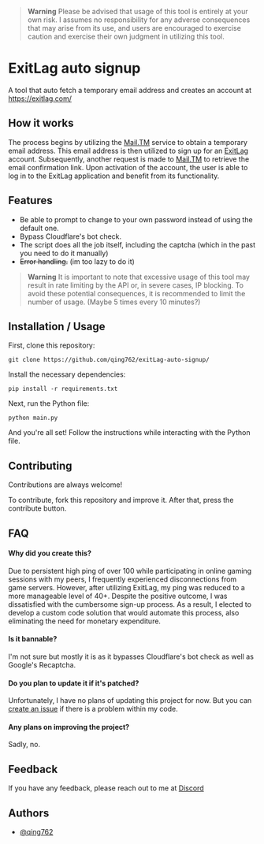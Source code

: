 > **Warning**
> Please be advised that usage of this tool is entirely at your own risk. I assumes no responsibility for any adverse consequences that may arise from its use, and users are encouraged to exercise caution and exercise their own judgment in utilizing this tool.

# ExitLag auto signup

A tool that auto fetch a temporary email address and creates an account at https://exitlag.com/

## How it works

The process begins by utilizing the [Mail.TM](https://mail.tm/) service to obtain a temporary email address. This email address is then utilized to sign up for an [ExitLag](https://exitlag.com) account. Subsequently, another request is made to [Mail.TM](https://mail.tm/) to retrieve the email confirmation link. Upon activation of the account, the user is able to log in to the ExitLag application and benefit from its functionality.


## Features

- Be able to prompt to change to your own password instead of using the default one.
- Bypass Cloudflare's bot check.
- The script does all the job itself, including the captcha (which in the past you need to do it manually)
- ~~Error handling.~~ (im too lazy to do it)

> **Warning**
> It is important to note that excessive usage of this tool may result in rate limiting by the API or, in severe cases, IP blocking. To avoid these potential consequences, it is recommended to limit the number of usage. (Maybe 5 times every 10 minutes?)
## Installation / Usage

First, clone this repository:
```shell
git clone https://github.com/qing762/exitLag-auto-signup/
```
Install the necessary dependencies:
```shell
pip install -r requirements.txt
```

Next, run the Python file:
```shell
python main.py
```

And you're all set! Follow the instructions while interacting with the Python file.
    
## Contributing

Contributions are always welcome!

To contribute, fork this repository and improve it. After that, press the contribute button.
## FAQ
#### Why did you create this?

Due to persistent high ping of over 100 while participating in online gaming sessions with my peers, I frequently experienced disconnections from game servers. However, after utilizing ExitLag, my ping was reduced to a more manageable level of 40+. Despite the positive outcome, I was dissatisfied with the cumbersome sign-up process. As a result, I elected to develop a custom code solution that would automate this process, also eliminating the need for monetary expenditure.

#### Is it bannable?

I'm not sure but mostly it is as it bypasses Cloudflare's bot check as well as Google's Recaptcha.


#### Do you plan to update it if it's patched?

Unfortunately, I have no plans of updating this project for now. But you can [create an issue](https://github.com/qing762/exitLag-auto-signup/issues/new/) if there is a problem within my code.


#### Any plans on improving the project?

Sadly, no.


## Feedback

If you have any feedback, please reach out to me at [Discord](https://discord.com/users/635765555277725696)
## Authors

- [@qing762](https://www.github.com/qing762)

